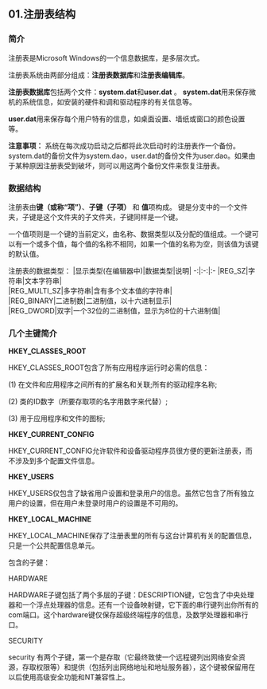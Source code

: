 ## 01.注册表结构
### 简介
  注册表是Microsoft Windows的一个信息数据库，是多层次式。
  
  注册表系统由两部分组成：**注册表数据库**和**注册表编辑库**。
  
  **注册表数据库**包括两个文件：**system.dat**和**user.dat**
  。
  **system.dat**用来保存微机的系统信息，如安装的硬件和调和驱动程序的有关信息等。
  
  **user.dat**用来保存每个用户特有的信息，如桌面设置、墙纸或窗口的颜色设置等。
  
  
  **注意事项：**
  系统在每次成功启动之后都将此次启动时的注册表作一个备份。system.dat的备份文件为system.dao，user.dat的备份文件为user.dao。如果由于某种原因注册表受到破坏，则可以用这两个备份文件来恢复注册表。
  
### 数据结构
  注册表由**键（或称“项”）**、**子键（子项）** 和 **值**项构成。
  键是分支中的一个文件夹，子键是这个文件夹的子文件夹，子键同样是一个键。
  
  一个值项则是一个键的当前定义，由名称、数据类型以及分配的值组成。一个键可以有一个或多个值，每个值的名称不相同，如果一个值的名称为空，则该值为该键的默认值。
  
  注册表的数据类型：
  |显示类型(在编辑器中)|数据类型|说明|
  -:|:-:|:-
  |REG_SZ|字符串|文本字符串|  
  |REG_MULTI_SZ|多字符串|含有多个文本值的字符串|  
  |REG_BINARY|二进制数|二进制值，以十六进制显示|   
  |REG_DWORD|双字|一个32位的二进制值，显示为8位的十六进制值|   
### 几个主键简介
  **HKEY_CLASSES_ROOT**
  
  HKEY_CLASSES_ROOT包含了所有应用程序运行时必需的信息：
  
  (1) 在文件和应用程序之间所有的扩展名和关联;所有的驱动程序名称;
  
 (2) 类的ID数字（所要存取项的名字用数字来代替）;
  
  (3) 用于应用程序和文件的图标;
  
  **HKEY_CURRENT_CONFIG**
  
  HKEY_CURRENT_CONFIG允许软件和设备驱动程序员很方便的更新注册表，而不涉及到多个配置文件信息。
  
  **HKEY_USERS**
  
  HKEY_USERS仅包含了缺省用户设置和登录用户的信息。虽然它包含了所有独立用户的设置，但在用户未登录时用户的设置是不可用的。
  
  **HKEY_LOCAL_MACHINE**
  
  HKEY_LOCAL_MACHINE保存了注册表里的所有与这台计算机有关的配置信息，只是一个公共配置信息单元。
  
  包含的子健：
  
  HARDWARE
  
  HARDWARE子键包括了两个多层的子键：DESCRIPTION键，它包含了中央处理器和一个浮点处理器的信息。还有一个设备映射键，它下面的串行键列出你所有的com端口。这个hardware键仅保存超级终端程序的信息，及数学处理器和串行口。
  
  SECURITY
  
  security 有两个子键，第一个是存取（它最终致使一个远程键列出网络安全资源，存取权限等）和提供（包括列出网络地址和地址服务器），这个键被保留用在以后使用高级安全功能和NT兼容性上。
  
  
  
  
  
  
  
  
